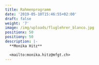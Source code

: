 ```yaml
---
title: Rahmenprogramm
date: '2019-05-10T15:46:55+02:00'
draft: false
weight: '7'
image: /img/uploads/fluglehrer_blanco.jpg
positionx: 50
positiony: 50
description: |-
  **Monika Hitz**

  <mailto:monika.hitz@mfgt.ch>
---
```


